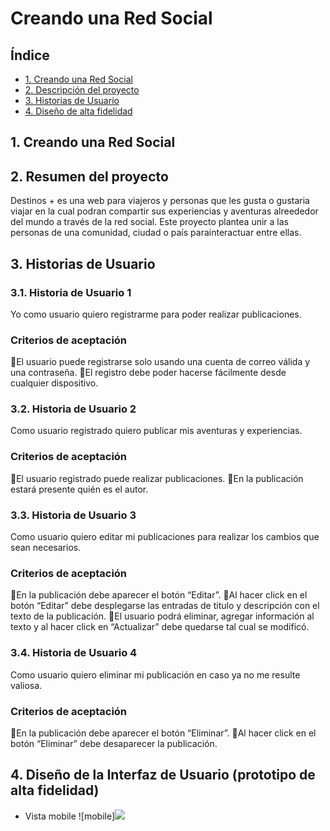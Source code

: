 # Creando una Red Social

## Índice

* [1. Creando una Red Social](#1-preámbulo)
* [2. Descripción del proyecto](#2-descripcion-del-proyecto)
* [3. Historias de Usuario](#3-historias-de-usuario)
* [4. Diseño de alta fidelidad](#4-diseño-de-alta-fidelidad)

## 1. Creando una Red Social

## 2. Resumen del proyecto

Destinos + es una web para viajeros y personas que les gusta o gustaria viajar en la cual podran compartir sus experiencias y aventuras alreededor del mundo a través de la red social. Este proyecto plantea unir a las personas de una comunidad, ciudad o país parainteractuar entre ellas.

## 3. Historias de Usuario

### 3.1. Historia de Usuario 1
Yo como usuario quiero registrarme para poder realizar publicaciones.
### Criterios de aceptación
El usuario puede registrarse solo usando una cuenta de correo válida y una contraseña.
El registro debe poder hacerse fácilmente desde cualquier dispositivo.

### 3.2. Historia de Usuario 2
Como usuario registrado quiero publicar mis aventuras y experiencias.
### Criterios de aceptación
El usuario registrado puede realizar publicaciones.
En la publicación estará presente quién es el autor.

### 3.3. Historia de Usuario 3
Como usuario quiero editar mi publicaciones para realizar los cambios que sean necesarios.
### Criterios de aceptación
En la publicación debe aparecer el botón “Editar”.
Al hacer click en el botón “Editar” debe desplegarse las entradas de titulo y descripción con el texto de la publicación.
El usuario podrá eliminar, agregar información al texto y al hacer click en “Actualizar” debe quedarse tal cual se modificó.

### 3.4. Historia de Usuario 4
Como usuario quiero eliminar mi publicación en caso ya no me resulte valiosa.
### Criterios de aceptación
En  la publicación debe aparecer el botón “Eliminar”.
Al hacer click en el botón “Eliminar” debe desaparecer la publicación.

## 4. Diseño de la Interfaz de Usuario (prototipo de alta fidelidad)

* Vista mobile
![mobile]<img src="/.img/home-vm.png"/>
